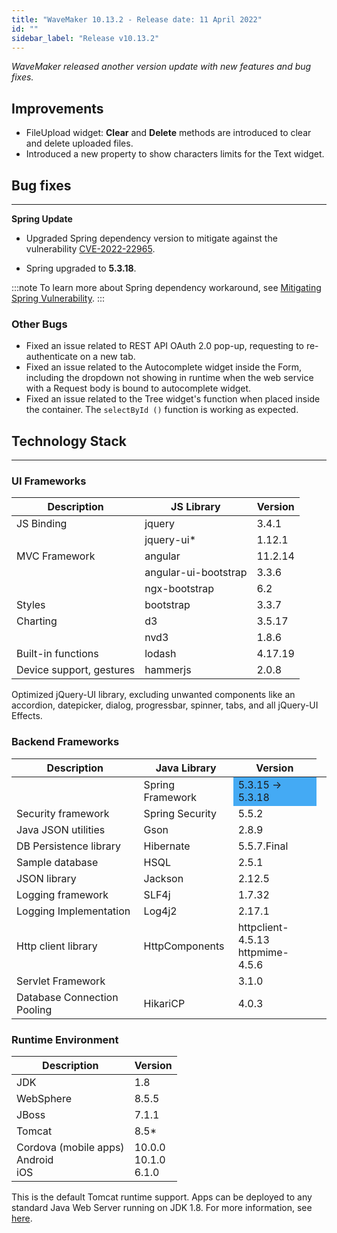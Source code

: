 ```yaml
---
title: "WaveMaker 10.13.2 - Release date: 11 April 2022"
id: ""
sidebar_label: "Release v10.13.2"
---
```

*WaveMaker released another version update with new features and bug fixes.*

## Improvements

- FileUpload widget: **Clear** and **Delete** methods are introduced to clear and delete uploaded files. 
- Introduced a new property to show characters limits for the Text widget. 

## Bug fixes
---

**Spring Update**

- Upgraded Spring dependency version to mitigate against the vulnerability [CVE-2022-22965](https://cve.mitre.org/cgi-bin/cvename.cgi?name=CVE-2022-22965).

 - Spring upgraded to **5.3.18**.

:::note
To learn more about Spring dependency workaround, see [Mitigating Spring Vulnerability](/learn/blog/2022/04/05/mitigating-spring-zero-day-vulnerability).
:::

### Other Bugs

- Fixed an issue related to REST API OAuth 2.0 pop-up, requesting to re-authenticate on a new tab. 
- Fixed an issue related to the Autocomplete widget inside the Form, including the dropdown not showing in runtime when the web service with a Request body is bound to autocomplete widget.
- Fixed an issue related to the Tree widget's function when placed inside the container. The `selectById ()` function is working as expected. 

## Technology Stack

---

### UI Frameworks

| Description | JS Library | Version |
| --- | --- | --- |
| JS Binding | jquery | 3.4.1 |
| | jquery-ui* | 1.12.1 |
| MVC Framework | angular| 11.2.14 |
| | angular-ui-bootstrap | 3.3.6 |
| | ngx-bootstrap | 6.2 |
| Styles | bootstrap | 3.3.7 |
| Charting | d3 | 3.5.17 |
| | nvd3 | 1.8.6 |
| Built-in functions | lodash | 4.17.19|
| Device support, gestures | hammerjs | 2.0.8 |

Optimized jQuery-UI library, excluding unwanted components like an accordion, datepicker, dialog, progressbar, spinner, tabs, and all jQuery-UI Effects.

### Backend Frameworks

| Description | Java Library | Version |
| --- | --- | --- |
| | Spring Framework <td bgcolor="#44aaf4"> 5.3.15 -> 5.3.18 |
| Security framework | Spring Security | 5.5.2|
| Java JSON utilities | Gson | 2.8.9 |
| DB Persistence library | Hibernate | 5.5.7.Final|
| Sample database | HSQL | 2.5.1|
| JSON library | Jackson | 2.12.5|
| Logging framework | SLF4j |1.7.32 |
| Logging Implementation | Log4j2 | 2.17.1 |
| Http client library | HttpComponents | httpclient- 4.5.13 <br> httpmime- 4.5.6 |
| Servlet Framework | | 3.1.0 |
|Database Connection Pooling | HikariCP | 4.0.3 |

### Runtime Environment

| Description | Version |
| --- | --- |
| JDK | 1.8 |
| WebSphere | 8.5.5 |
| JBoss | 7.1.1 |
| Tomcat | 8.5* |
| Cordova (mobile apps) <br> Android <br> iOS | 10.0.0 <br> 10.1.0 <br> 6.1.0 |

This is the default Tomcat runtime support. Apps can be deployed to any standard Java Web Server running on JDK 1.8. For more information, see [here](/learn/app-development/deployment/deployment-web-server).